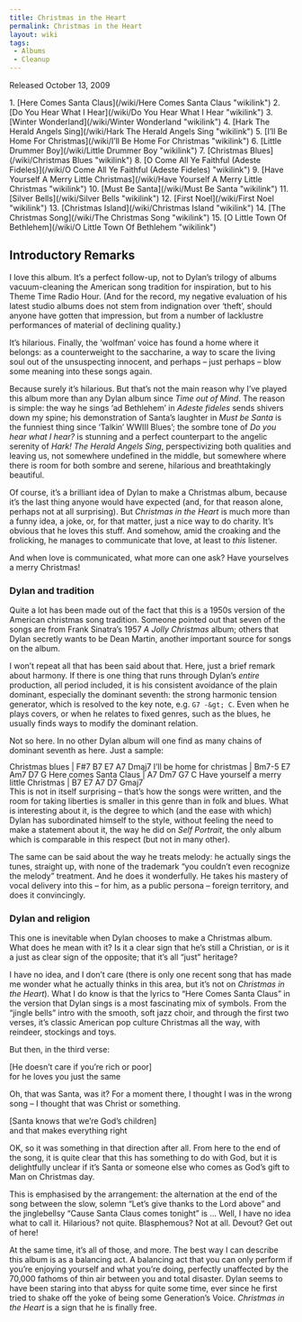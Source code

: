 ```yaml
---
title: Christmas in the Heart
permalink: Christmas in the Heart
layout: wiki
tags:
 - Albums
 - Cleanup
---
```


Released October 13, 2009

<div id="songs">
1.  [Here Comes Santa Claus](/wiki/Here Comes Santa Claus "wikilink")
2.  [Do You Hear What I Hear](/wiki/Do You Hear What I Hear "wikilink")
3.  [Winter Wonderland](/wiki/Winter Wonderland "wikilink")
4.  [Hark The Herald Angels
    Sing](/wiki/Hark The Herald Angels Sing "wikilink")
5.  [I’ll Be Home For Christmas](/wiki/I’ll Be Home For Christmas "wikilink")
6.  [Little Drummer Boy](/wiki/Little Drummer Boy "wikilink")
7.  [Christmas Blues](/wiki/Christmas Blues "wikilink")
8.  [O Come All Ye Faithful (Adeste
    Fideles)](/wiki/O Come All Ye Faithful (Adeste Fideles) "wikilink")
9.  [Have Yourself A Merry Little
    Christmas](/wiki/Have Yourself A Merry Little Christmas "wikilink")
10. [Must Be Santa](/wiki/Must Be Santa "wikilink")
11. [Silver Bells](/wiki/Silver Bells "wikilink")
12. [First Noel](/wiki/First Noel "wikilink")
13. [Christmas Island](/wiki/Christmas Island "wikilink")
14. [The Christmas Song](/wiki/The Christmas Song "wikilink")
15. [O Little Town Of Bethlehem](/wiki/O Little Town Of Bethlehem "wikilink")

</div>
<div id="intro">
<h2>
Introductory Remarks

</h2>
I love this album. It’s a perfect follow-up, not to Dylan’s trilogy of
albums vacuum-cleaning the American song tradition for inspiration, but
to his Theme Time Radio Hour. (And for the record, my negative
evaluation of his latest studio albums does not stem from indignation
over ‘theft’, should anyone have gotten that impression, but from a
number of lacklustre performances of material of declining quality.)

It’s hilarious. Finally, the ‘wolfman’ voice has found a home where it
belongs: as a counterweight to the saccharine, a way to scare the living
soul out of the unsuspecting innocent, and perhaps – just perhaps – blow
some meaning into these songs again.

Because surely it’s hilarious. But that’s not the main reason why I’ve
played this album more than any Dylan album since <em>Time out of
Mind</em>. The reason is simple: the way he sings ‘ad Bethlehem’ in
<em>Adeste fideles</em> sends shivers down my spine; his demonstration
of Santa’s laughter in <em>Must be Santa</em> is the funniest thing
since ‘Talkin’ WWIII Blues’; the sombre tone of <em>Do you hear what I
hear?</em> is stunning and a perfect counterpart to the angelic serenity
of <em>Hark! The Herald Angels Sing</em>, perspectivizing both qualities
and leaving us, not somewhere undefined in the middle, but somewhere
where there is room for both sombre and serene, hilarious and
breathtakingly beautiful.

Of course, it’s a brilliant idea of Dylan to make a Christmas album,
because it’s the last thing anyone would have expected (and, for that
reason alone, perhaps not at all surprising). But <em>Christmas in the
Heart</em> is much more than a funny idea, a joke, or, for that matter,
just a nice way to do charity. It’s obvious that he loves this stuff.
And somehow, amid the croaking and the frolicking, he manages to
communicate that love, at least to <em>this</em> listener.

And when love is communicated, what more can one ask? Have yourselves a
merry Christmas!

<h3>
Dylan and tradition

</h3>
Quite a lot has been made out of the fact that this is a 1950s version
of the American christmas song tradition. Someone pointed out that seven
of the songs are from Frank Sinatra’s 1957 <em>A Jolly Christmas</em>
album; others that Dylan secretly wants to be Dean Martin, another
important source for songs on the album.

I won’t repeat all that has been said about that. Here, just a brief
remark about harmony. If there is one thing that runs through Dylan’s
<em>entire</em> production, all period included, it is his consistent
avoidance of the plain dominant, especially the dominant seventh: the
strong harmonic tension generator, which is resolved to the key note,
e.g. `G7 -&gt; C`. Even when he plays covers, or when he relates to
fixed genres, such as the blues, he usually finds ways to modify the
dominant relation.

Not so here. In no other Dylan album will one find as many chains of
dominant seventh as here. Just a sample:

<div style="line-height: 100%;">
    Christmas blues                        | F#7   B7 E7  A7 Dmaj7
    I’ll be home for christmas             | Bm7-5 E7 Am7 D7 G
    Here comes Santa Claus                 |       A7 Dm7 G7 C
    Have yourself a merry Iittle Christmas | B7    E7 A7  D7 Gmaj7

</div>
This is not in itself surprising – that’s how the songs were written,
and the room for taking liberties is smaller in this genre than in folk
and blues. What is interesting about it, is the degree to which (and the
ease with which) Dylan has subordinated himself to the style, without
feeling the need to make a statement about it, the way he did on
<em>Self Portrait</em>, the only album which is comparable in this
respect (but not in many other).

The same can be said about the way he treats melody: he actually sings
the tunes, straight up, with none of the trademark “you couldn’t even
recognize the melody” treatment. And he does it wonderfully. He takes
his mastery of vocal delivery into this – for him, as a public persona –
foreign territory, and does it convincingly.

<h3>
Dylan and religion

</h3>
This one is inevitable when Dylan chooses to make a Christmas album.
What does he mean with it? Is it a clear sign that he’s still a
Christian, or is it a just as clear sign of the opposite; that it’s all
“just” heritage?

I have no idea, and I don’t care (there is only one recent song that has
made me wonder what he actually thinks in this area, but it’s not on
<em>Christmas in the Heart</em>). What I do know is that the lyrics to
“Here Comes Santa Claus” in the version that Dylan sings is a most
fascinating mix of symbols. From the “jingle bells” intro with the
smooth, soft jazz choir, and through the first two verses, it’s classic
American pop culture Christmas all the way, with reindeer, stockings and
toys.

But then, in the third verse:

[He doesn’t care if you’re rich or poor]  
for he loves you just the same

Oh, that was Santa, was it? For a moment there, I thought I was in the
wrong song – I thought that was Christ or something.

[Santa knows that we’re God’s children]  
and that makes everything right

OK, so it was something in that direction after all. From here to the
end of the song, it is quite clear that this has something to do with
God, but it is delightfully unclear if it’s Santa or someone else who
comes as God’s gift to Man on Christmas day.

This is emphasised by the arrangement: the alternation at the end of the
song between the slow, solemn “Let’s give thanks to the Lord above” and
the jinglebellsy “Cause Santa Claus comes tonight” is … Well, I have no
idea what to call it. Hilarious? not quite. Blasphemous? Not at all.
Devout? Get out of here!

At the same time, it’s all of those, and more. The best way I can
describe this album is as a balancing act. A balancing act that you can
only perform if you’re enjoying yourself and what you’re doing,
perfectly unaffected by the 70,000 fathoms of thin air between you and
total disaster. Dylan seems to have been staring into that abyss for
quite some time, ever since he first tried to shake off the yoke of
being some Generation’s Voice. <em>Christmas in the Heart</em> is a sign
that he is finally free.

</div>

